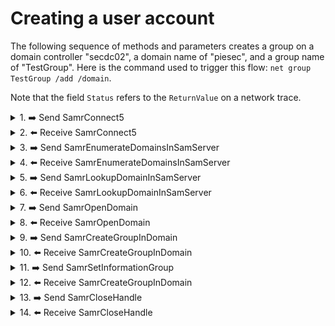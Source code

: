 # Creating a user account

The following sequence of methods and parameters creates a group on a domain controller "secdc02", a domain name of "piesec", and a group name of "TestGroup". Here is the command used to trigger this flow: `net group TestGroup /add /domain`.

Note that the field `Status` refers to the `ReturnValue` on a network trace. 

<details><summary>1. ➡️ Send SamrConnect5</summary>

Details [SamrConnect5](https://docs.microsoft.com/en-us/openspecs/windows_protocols/ms-samr/c842a897-0a42-4ca5-a607-2afd05271dae).
    
|Parameter field|Parameter value|
|--|--|
|ServerName|msdc-1|
|DesiredAccess|0x31|
|InVersion|1|
|InRevisionInfo|[SAMPR_REVISION_INFO_V1](https://docs.microsoft.com/en-us/openspecs/windows_protocols/ms-samr/963e60b5-9233-4669-b8a8-85bf4f0806dc) structure|
    
`DesiredAccess` mask corresponds to `SpecificRights: SamServerEnumerateDomains` and `SpecificRights: SamServerLookupDomain`.
</details>

<details><summary>2. ⬅️ Receive SamrConnect5</summary>

|Parameter field|Parameter value|
|--|--|
|OutVersion|1|
|OutRevisionInfo|3|
|ServerHandle|\[implementation-specific value\] serverHandle|
|Status|0|
</details>

<details><summary>3. ➡️ Send SamrEnumerateDomainsInSamServer</summary>

Details [SamrEnumerateDomainsInSamServer](https://docs.microsoft.com/en-us/openspecs/windows_protocols/ms-samr/2142fd2d-0854-42c1-a9fb-2fe964e381ce).
    
|Parameter field|Parameter value|
|--|--|
|ServerHandle|serverHandle|
|EnumerationContext|0x0|
|PreferedMaximumLength|0x2000|
</details>

<details><summary>4. ⬅️ Receive SamrEnumerateDomainsInSamServer</summary>

|Parameter field|Parameter value|
|--|--|
|EnumerationContext|4|
|Buffer|[SAMPR_ENUMERATION_BUFFER](https://docs.microsoft.com/en-us/openspecs/windows_protocols/ms-samr/c53161a4-38e8-4a28-a33e-0d378fce03dd) structure|
|CountReturned|2|
|Status|0|
    
The `Buffer` structure contains a sub structure `SamprEnumerationBuffer` listing the name of the domain as well as the container where the group will be created.
</details>

<details><summary>5. ➡️ Send SamrLookupDomainInSamServer</summary>

Details [SamrLookupDomainInSamServer](https://docs.microsoft.com/en-us/openspecs/windows_protocols/ms-samr/47492d59-e095-4398-b03e-8a062b989123).
    
|Parameter field|Parameter value|
|--|--|
|ServerHandle|serverHandle|
|Name|piesec|
</details>

<details><summary>6. ⬅️ Receive SamrLookupDomainInSamServer</summary>

|Parameter field|Parameter value|
|--|--|
|DomainId|\[implementation-specific SID\]. For example: S-1-5-21-776355648-152374955-3729610662|
|Status|0|
    
The `Buffer` structure contains a sub structure `SamprEnumerationBuffer` listing the name of the domain as well as the container where the group will be created.
</details>

<details><summary>7. ➡️ Send SamrOpenDomain</summary>

Details [SamrOpenDomain](https://docs.microsoft.com/en-us/openspecs/windows_protocols/ms-samr/ba710c90-5b12-42f8-9e5a-d4aacc1329fa).
    
|Parameter field|Parameter value|
|--|--|
|ServerHandle|serverHandle|
|DesiredAccess|0x220|
|DomainId|S-1-5-21-776355648-152374955-3729610662|
    
`DesiredAccess` mask corresponds to `SpecificRights: DomainCreateGroup` and `SpecificRights: DomainLookup`.
</details>

<details><summary>8. ⬅️ Receive SamrOpenDomain</summary>

|Parameter field|Parameter value|
|--|--|
|DomainHandle|\[implementation-specific value\] domainHandle|
|Status|0|
    
The `Buffer` structure contains a sub structure `SamprEnumerationBuffer` listing the name of the domain as well as the container where the group will be created.
</details>

<details><summary>9. ➡️ Send SamrCreateGroupInDomain</summary>

Details [SamrCreateGroupInDomain](https://docs.microsoft.com/en-us/openspecs/windows_protocols/ms-samr/175c1cf9-4fa2-4837-9e5b-bb1f0f950bee).
    
|Parameter field|Parameter value|
|--|--|
|DomainHandle|domainHandle|
|Name|TestGroup|
|DesiredAccess|0x10002|
    
`DesiredAccess` mask corresponds to `SpecificRights: GroupWriteAccount` and `AccessRights/StandarRights: Delete`.
</details>

<details><summary>10. ⬅️ Receive SamrCreateGroupInDomain</summary>

|Parameter field|Parameter value|
|--|--|
|GroupHandle|\[implementation-specific value\] groupHandle|
|RelativeId|1603|
|Status|0|
    
 The `RelativeId` is the object RID.
</details>

<details><summary>11. ➡️ Send SamrSetInformationGroup</summary>

Details [SamrSetInformationGroup](https://docs.microsoft.com/en-us/openspecs/windows_protocols/ms-samr/e66db19f-600a-481b-bc4e-23953433255d).
    
|Parameter field|Parameter value|
|--|--|
|GroupHandle|groupHandle|
|GroupInformationClass|0x4|
|Buffer GroupInformationClass|[SAMPR_GROUP_INFO_BUFFER](https://docs.microsoft.com/en-us/openspecs/windows_protocols/ms-samr/a37ef739-9b21-47a7-89b4-d237dd6491f3) structure|
    
`DesiredAccess` mask corresponds to `SpecificRights: GroupWriteAccount` and `AccessRights/StandarRights: Delete`.
</details>

<details><summary>12. ⬅️ Receive SamrCreateGroupInDomain</summary>

|Parameter field|Parameter value|
|--|--|
|Status|0|
    
 The `RelativeId` is the object RID.
</details>

<details><summary>13. ➡️ Send SamrCloseHandle</summary>

Details [SamrCloseHandle](https://docs.microsoft.com/en-us/openspecs/windows_protocols/ms-samr/55d134df-e257-48ad-8afa-cb2ca45cd3cc).
    
|Parameter field|Parameter value|
|--|--|
|SamHandle|samHandle|
</details>

<details><summary>14. ⬅️ Receive SamrCloseHandle</summary>

|Parameter field|Parameter value|
|--|--|
|SamHandle|{00000000-00000000-0000-0000-0000-000000000000}|
|Status|0|
</details>
